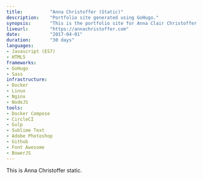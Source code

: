 ```yaml
---
title: 			"Anna Christoffer (Static)"
description:	"Portfolio site generated using GoHugo."
synopsis:		"This is the portfolio site for Anna Clair Christoffer generated using the GoHugo static site generator."
liveurl:		"https://annachristoffer.com"
date:			"2017-04-01"
duration:		"30 days"
languages: 		
- Javascript (ES7)
- HTML5
frameworks:
- GoHugo
- Sass
infrastructure: 
- Docker
- Linux
- Nginx
- NodeJS
tools:
- Docker Compose
- CircleCI
- Gulp
- Sublime Text
- Adobe Photoshop
- Github
- Font Awesome
- BowerJS
---
```


This is Anna Christoffer static.